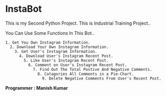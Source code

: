 # InstaBot
This is my Second Python Project. This is Industrial Training Project..


You Can Use Some Functions In This Bot..

    1. Get You Own Instagram Information.
      2. Download Your Own Instagram Information.
        3. Get User's Instagram Information.
          4. Download User's Instagram Recent Post.
            5. Like User's Instagram Recent Post.
              6. Comment on User's Instagram Recent Post.
                7. Find Out The Total Postive And Negative Comments.
                  8. Catagories All Comments in a Pie-Chart.
                    9. Delete Negative Comments From User's Recent Post.

**Programmer : Manish Kumar**
